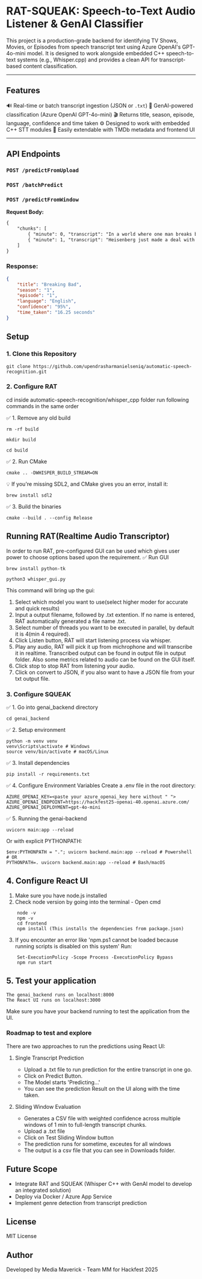 # RAT-SQUEAK: Speech-to-Text Audio Listener & GenAI Classifier
This project is a production-grade backend for identifying TV Shows, Movies, or Episodes from speech transcript text using Azure OpenAI's GPT-4o-mini model. It is designed to work alongside embedded C++ speech-to-text systems (e.g., Whisper.cpp) and provides a clean API for transcript-based content classification.

---

## Features
🔊 Real-time or batch transcript ingestion (JSON or `.txt`)
🧠 GenAI-powered classification (Azure OpenAI GPT-4o-mini)
🎬 Returns title, season, episode, language, confidence and time taken
⚙️ Designed to work with embedded C++ STT modules
🧩 Easily extendable with TMDb metadata and frontend UI

---

## API Endpoints
### `POST /predictFromUpload` 
### `POST /batchPredict` 
### `POST /predictFromWindow` 
**Request Body:**
```txt
{
    "chunks": [
        { "minute": 0, "transcript": "In a world where one man breaks bad."},
        { "minute": 1, "transcript": "Heisenberg just made a deal with Tuco."}
    ]
}
```

### Response:
```json
{
    "title": "Breaking Bad",
    "season": "1",
    "episode": "1",
    "language": "English",
    "confidence": "95%",
    "time_taken": "16.25 seconds"
}
```

## Setup

### 1. Clone this Repository
```
git clone https://github.com/upendrasharmanielseniq/automatic-speech-recognition.git
```
### 2. Configure RAT
cd inside automatic-speech-recognition/whisper_cpp folder
run following commands in the same order

✅ 1. Remove any old build
```
rm -rf build
```
```
mkdir build
```
```
cd build
```

✅ 2. Run CMake
```
cmake .. -DWHISPER_BUILD_STREAM=ON
```

💡 If you're missing SDL2, and CMake gives you an error, install it:
```
brew install sdl2
```

✅ 3. Build the binaries
```
cmake --build . --config Release
```


## Running RAT(Realtime Audio Transcriptor)
In order to run RAT, pre-configured GUI can be used which gives user power to choose options based upon the requirement.
✅  Run GUI
```
brew install python-tk
```
```
python3 whisper_gui.py
```

This command will bring up the gui:
1. Select which model you want to use(select higher moder for accurate and quick results)
2. Input a output filename, followed by .txt extention. 
   If no name is entered, RAT automatically generated a file name <timestamp>.txt.
3. Select number of threads you want to be executed in parallel, by default it is 4(min 4 required).
4. Click Listen button, RAT will start listening process via whisper.
5. Play any audio, RAT will pick it up from michrophone and will transcribe it in realtime. Transcribed output can be found in output file in output folder. 
Also some metrics related to audio can be found on the GUI itself.
6. Click stop to stop RAT from listening your audio.
7. Click on convert to JSON, if you also want to have a JSON file from your txt output file.

### 3. Configure SQUEAK

✅ 1. Go into genai_backend directory
```
cd genai_backend
```
✅ 2. Setup environment
```
python -m venv venv
venv\Scripts\activate # Windows
source venv/bin/activate # macOS/Linux

```
✅ 3. Install dependencies
```
pip install -r requirements.txt
```

✅ 4. Configure Environment Variables
Create a .env file in the root directory:
```
AZURE_OPENAI_KEY=<paste your azure_openai_key here without " ">
AZURE_OPENAI_ENDPOINT=https://hackfest25-openai-40.openai.azure.com/
AZURE_OPENAI_DEPLOYMENT=gpt-4o-mini
```

✅ 5. Running the genai-backend
```
uvicorn main:app --reload
```
Or with explicit PYTHONPATH:
```
$env:PYTHONPATH = "."; uvicorn backend.main:app --reload # Powershell
# OR
PYTHONPATH=. uvicorn backend.main:app --reload # Bash/macOS
```

## 4. Configure React UI
1. Make sure you have node.js installed
2. Check node version by going into the terminal - Open cmd
```
    node -v
    npm -v
    cd frontend
    npm install (This installs the dependencies from package.json)
```
3. If you encounter an error like 'npm.ps1 cannot be loaded because running scripts is 
disabled on this system' Run:
```
    Set-ExecutionPolicy -Scope Process -ExecutionPolicy Bypass
    npm run start
```

## 5. Test your application

```
The genai_backend runs on localhost:8000
The React UI runs on localhost:3000

```
Make sure you have your backend running to test the application from the UI.

### Roadmap to test and explore
There are two approaches to run the predictions using React UI:

1. Single Transcript Prediction
    - Upload a .txt file to run prediction for the entire transcript in one go.
    - Click on Predict Button.
    - The Model starts 'Predicting...'
    - You can see the prediction Result on the UI along with the time taken.


2. Sliding Window Evaluation
    - Generates a CSV file with weighted confidence across multiple windows of 1 min to full-length transcript chunks.
    - Upload a .txt file
    - Click on Test Sliding Window button
    - The prediction runs for sometime, exceutes for all windows
    - The output is a csv file that you can see in Downloads folder.


## Future Scope
- Integrate RAT and SQUEAK (Whisper C++ with GenAI model to develop an integrated solution)
- Deploy via Docker / Azure App Service
- Implement genre detection from transcript prediction

## License
MIT License

## Author
Developed by Media Maverick - Team MM for Hackfest 2025
